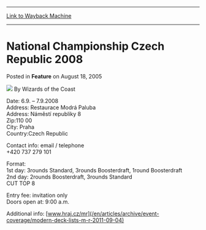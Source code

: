 
---
[Link to Wayback Machine](https://web.archive.org/web/20211018204243/https://magic.wizards.com/en/articles/archive/feature/national-championship-czech-republic-2008-2005-08-18)

[_metadata_:author]:- "Wizards of the Coast"
[_metadata_:description]:- "Date: 6.9. – 7.9.2008 Address: Restaurace Modrá Paluba Address: Náměstí republiky 8 Zip:110 00 City: Praha Country:Czech Republic Contact info: email / telephone +420 737 279 101 Format: 1st day: 3rounds Standard, 3rounds Boosterdraft, 1round Boosterdraft 2nd day: 2rounds Boosterdraft, 3rounds Standard CUT TOP 8 Entry fee: invitation only Doors open at: 9:00 a.m. Additional"
[_metadata_:generator]:- "Drupal 7 (http://drupal.org)"
[_metadata_:node]:- "732906"
[_metadata_:publish_date]:- "2005-08-18"
[_metadata_:source]:- "div-main-content"
[_metadata_:title]:- "National Championship Czech Republic 2008"
[_metadata_:wayback_capture_timestamp]:- "2021-10-18 20:42:43"
[_metadata_:wayback_raw_url]:- "https://web.archive.org/web/20211018204243id_/https://magic.wizards.com/en/articles/archive/feature/national-championship-czech-republic-2008-2005-08-18"
[_metadata_:wayback_url]:- "https://magic.wizards.com/en/articles/archive/feature/national-championship-czech-republic-2008-2005-08-18"
---


 National Championship Czech Republic 2008
==========================================



 Posted in **Feature**
 on August 18, 2005 






![](https://media.magic.wizards.com/styles/auth_small/public/images/person/wizards_author.jpg)
By Wizards of the Coast











Date: 6.9. – 7.9.2008  
 Address: Restaurace Modrá Paluba  
 Address: Náměstí republiky 8  
 Zip:110 00  
 City: Praha  
 Country:Czech Republic


Contact info: email / telephone  
 +420 737 279 101


Format:  
 1st day: 3rounds Standard, 3rounds Boosterdraft, 1round Boosterdraft  
 2nd day: 2rounds Boosterdraft, 3rounds Standard  
 CUT TOP 8


Entry fee: invitation only  
 Doors open at: 9:00 a.m.


Additional info: [www.hraj.cz/mr](/en/articles/archive/event-coverage/modern-deck-lists-m-r-2011-09-04)








